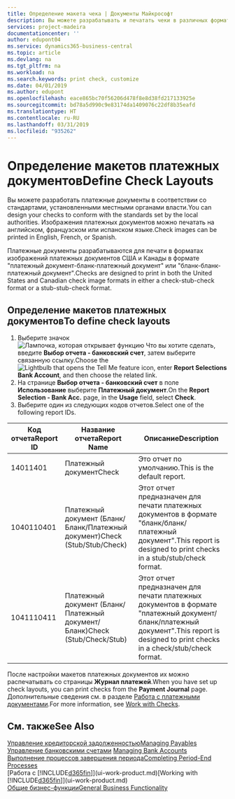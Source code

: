 ```yaml
---
title: Определение макета чека | Документы Майкрософт
description: Вы можете разрабатывать и печатать чеки в различных форматах, чтобы они соответствовали определенным стандартам.
services: project-madeira
documentationcenter: ''
author: edupont04
ms.service: dynamics365-business-central
ms.topic: article
ms.devlang: na
ms.tgt_pltfrm: na
ms.workload: na
ms.search.keywords: print check, customize
ms.date: 04/01/2019
ms.author: edupont
ms.openlocfilehash: eace865bc70f56206d478f8e8d38fd217133925e
ms.sourcegitcommit: bd78a5d990c9e83174da1409076c22df8b35eafd
ms.translationtype: HT
ms.contentlocale: ru-RU
ms.lasthandoff: 03/31/2019
ms.locfileid: "935262"
---
```

# <a name="define-check-layouts"></a><span data-ttu-id="3b505-103">Определение макетов платежных документов</span><span class="sxs-lookup"><span data-stu-id="3b505-103">Define Check Layouts</span></span>
<span data-ttu-id="3b505-104">Вы можете разработать платежные документы в соответствии со стандартами, установленными местными органами власти.</span><span class="sxs-lookup"><span data-stu-id="3b505-104">You can design your checks to conform with the standards set by the local authorities.</span></span> <span data-ttu-id="3b505-105">Изображения платежных документов можно печатать на английском, французском или испанском языке.</span><span class="sxs-lookup"><span data-stu-id="3b505-105">Check images can be printed in English, French, or Spanish.</span></span>

<span data-ttu-id="3b505-106">Платежные документы разрабатываются для печати в форматах изображений платежных документов США и Канады в формате "платежный документ-бланк-платежный документ" или "бланк-бланк-платежный документ".</span><span class="sxs-lookup"><span data-stu-id="3b505-106">Checks are designed to print in both the United States and Canadian check image formats in either a check-stub-check format or a stub-stub-check format.</span></span>

## <a name="to-define-check-layouts"></a><span data-ttu-id="3b505-107">Определение макетов платежных документов</span><span class="sxs-lookup"><span data-stu-id="3b505-107">To define check layouts</span></span>
1. <span data-ttu-id="3b505-108">Выберите значок ![Лампочка, которая открывает функцию Что вы хотите сделать](media/ui-search/search_small.png "Что вы хотите сделать"), введите **Выбор отчета - банковский счет**, затем выберите связанную ссылку.</span><span class="sxs-lookup"><span data-stu-id="3b505-108">Choose the ![Lightbulb that opens the Tell Me feature](media/ui-search/search_small.png "Tell me what you want to do") icon, enter **Report Selections Bank Account**, and then choose the related link.</span></span>
2. <span data-ttu-id="3b505-109">На странице **Выбор отчета - банковский счет** в поле **Использование** выберите **Платежный документ**.</span><span class="sxs-lookup"><span data-stu-id="3b505-109">On the **Report Selection - Bank Acc.** page, in the **Usage** field, select **Check**.</span></span>
3. <span data-ttu-id="3b505-110">Выберите один из следующих кодов отчетов.</span><span class="sxs-lookup"><span data-stu-id="3b505-110">Select one of the following report IDs.</span></span>

| <span data-ttu-id="3b505-111">Код отчета</span><span class="sxs-lookup"><span data-stu-id="3b505-111">Report ID</span></span> | <span data-ttu-id="3b505-112">Название отчета</span><span class="sxs-lookup"><span data-stu-id="3b505-112">Report Name</span></span> | <span data-ttu-id="3b505-113">Описание</span><span class="sxs-lookup"><span data-stu-id="3b505-113">Description</span></span> |
| --- | --- | --- |
| <span data-ttu-id="3b505-114">1401</span><span class="sxs-lookup"><span data-stu-id="3b505-114">1401</span></span> |<span data-ttu-id="3b505-115">Платежный документ</span><span class="sxs-lookup"><span data-stu-id="3b505-115">Check</span></span> |<span data-ttu-id="3b505-116">Это отчет по умолчанию.</span><span class="sxs-lookup"><span data-stu-id="3b505-116">This is the default report.</span></span> |
| <span data-ttu-id="3b505-117">10401</span><span class="sxs-lookup"><span data-stu-id="3b505-117">10401</span></span> |<span data-ttu-id="3b505-118">Платежный документ (Бланк/Бланк/Платежный документ)</span><span class="sxs-lookup"><span data-stu-id="3b505-118">Check (Stub/Stub/Check)</span></span> |<span data-ttu-id="3b505-119">Этот отчет предназначен для печати платежных документов в формате "бланк/бланк/платежный документ".</span><span class="sxs-lookup"><span data-stu-id="3b505-119">This report is designed to print checks in a stub/stub/check format.</span></span> |
| <span data-ttu-id="3b505-120">10411</span><span class="sxs-lookup"><span data-stu-id="3b505-120">10411</span></span> |<span data-ttu-id="3b505-121">Платежный документ (Бланк/Платежный документ/Бланк)</span><span class="sxs-lookup"><span data-stu-id="3b505-121">Check (Stub/Check/Stub)</span></span> |<span data-ttu-id="3b505-122">Этот отчет предназначен для печати платежных документов в формате "платежный документ/бланк/платежный документ".</span><span class="sxs-lookup"><span data-stu-id="3b505-122">This report is designed to print checks in a check/stub/check format.</span></span> |

<span data-ttu-id="3b505-123">После настройки макетов платежных документов их можно распечатывать со страницы **Журнал платежей**.</span><span class="sxs-lookup"><span data-stu-id="3b505-123">When you have set up check layouts, you can print checks from the **Payment Journal** page.</span></span> <span data-ttu-id="3b505-124">Дополнительные сведения см. в разделе [Работа с платежными документами](payables-how-work-checks.md).</span><span class="sxs-lookup"><span data-stu-id="3b505-124">For more information, see [Work with Checks](payables-how-work-checks.md).</span></span>

## <a name="see-also"></a><span data-ttu-id="3b505-125">См. также</span><span class="sxs-lookup"><span data-stu-id="3b505-125">See Also</span></span>
[<span data-ttu-id="3b505-126">Управление кредиторской задолженностью</span><span class="sxs-lookup"><span data-stu-id="3b505-126">Managing Payables</span></span>](payables-manage-payables.md)  
<span data-ttu-id="3b505-127">[Управление банковскими счетами](bank-manage-bank-accounts.md) </span><span class="sxs-lookup"><span data-stu-id="3b505-127">[Managing Bank Accounts](bank-manage-bank-accounts.md) </span></span>  
[<span data-ttu-id="3b505-128">Выполнение процессов завершения периода</span><span class="sxs-lookup"><span data-stu-id="3b505-128">Completing Period-End Processes</span></span>](year-how-complete-period-end-processes.md)  
<span data-ttu-id="3b505-129">[Работа с [!INCLUDE[d365fin](includes/d365fin_md.md)]](ui-work-product.md)</span><span class="sxs-lookup"><span data-stu-id="3b505-129">[Working with [!INCLUDE[d365fin](includes/d365fin_md.md)]](ui-work-product.md)</span></span>  
[<span data-ttu-id="3b505-130">Общие бизнес-функции</span><span class="sxs-lookup"><span data-stu-id="3b505-130">General Business Functionality</span></span>](ui-across-business-areas.md)
